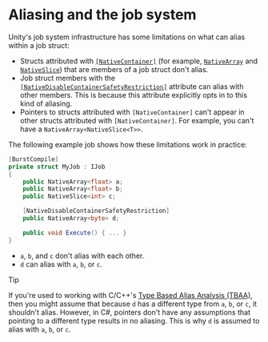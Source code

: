 # Aliasing and the job system

Unity's job system infrastructure has some limitations on what can alias within a job struct:

* Structs attributed with [`[NativeContainer]`](https://docs.unity3d.com/ScriptReference/Unity.Collections.LowLevel.Unsafe.NativeContainerAttribute.html) (for example, [`NativeArray`](https://docs.unity3d.com/ScriptReference/Unity.Collections.NativeArray_1.html) and [`NativeSlice`](https://docs.unity3d.com/ScriptReference/Unity.Collections.NativeSlice_1.html)) that are members of a job struct don't alias.
* Job struct members with the [`[NativeDisableContainerSafetyRestriction]`](https://docs.unity3d.com/ScriptReference/Unity.Collections.LowLevel.Unsafe.NativeDisableContainerSafetyRestrictionAttribute.html) attribute can alias with other members. This is because this attribute explicitly opts in to this kind of aliasing.
* Pointers to structs attributed with `[NativeContainer]` can't appear in other structs attributed with `[NativeContainer]`. For example, you can't have a `NativeArray<NativeSlice<T>>`. 

The following example job shows how these limitations work in practice:

```c#
[BurstCompile]
private struct MyJob : IJob
{
    public NativeArray<float> a;
    public NativeArray<float> b;
    public NativeSlice<int> c;

    [NativeDisableContainerSafetyRestriction]
    public NativeArray<byte> d;

    public void Execute() { ... }
}
```

* `a`, `b`, and `c` don't alias with each other.
* `d` can alias with `a`, `b`, or `c`.

>[!TIP]
>If you're used to working with C/C++'s [Type Based Alias Analysis (TBAA)](https://en.wikipedia.org/wiki/Alias_analysis#Type-based_alias_analysis), then you might assume that because `d` has a different type from `a`, `b`, or `c`, it shouldn't alias. However, in C#, pointers don't have any assumptions that pointing to a different type results in no aliasing. This is why `d` is assumed to alias with `a`, `b`, or `c`. 